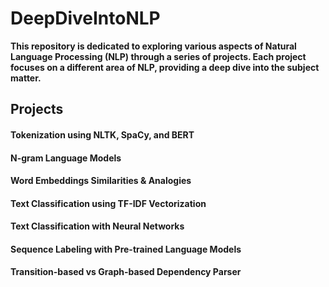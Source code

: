 # DeepDiveIntoNLP
**This repository is dedicated to exploring various aspects of Natural Language Processing (NLP) through a series of projects. Each project focuses on a different area of NLP, providing a deep dive into the subject matter.**

## Projects

#### Tokenization using NLTK, SpaCy, and BERT
#### N-gram Language Models

#### Word Embeddings Similarities & Analogies
#### Text Classification using TF-IDF Vectorization
#### Text Classification with Neural Networks

#### Sequence Labeling with Pre-trained Language Models

#### Transition-based vs Graph-based Dependency Parser



